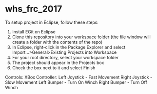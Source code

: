 # whs_frc_2017

To setup project in Eclipse, follow these steps:
1) Install EGit on Eclipse
2) Clone this repository into your workspace folder (the file window will create a folder with the contents of the repo)
3) In Eclipse, right-click in the Package Explorer and select Import...>General>Existing Projects into Workspace
4) For your root directory, select your workspace folder
5) The project should appear in the Projects box
6) Check the box next to it and select Finish


Controls:
XBox Controller:
	Left Joystick - Fast Movement
	Right Joystick - Slow Movement
	Left Bumper - Turn On Winch
	Right Bumper - Turn Off Winch